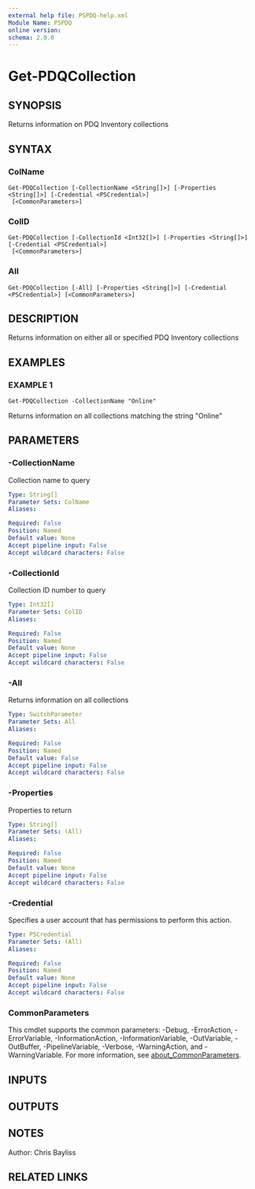 ```yaml
---
external help file: PSPDQ-help.xml
Module Name: PSPDQ
online version:
schema: 2.0.0
---
```


# Get-PDQCollection

## SYNOPSIS
Returns information on PDQ Inventory collections

## SYNTAX

### ColName
```
Get-PDQCollection [-CollectionName <String[]>] [-Properties <String[]>] [-Credential <PSCredential>]
 [<CommonParameters>]
```

### ColID
```
Get-PDQCollection [-CollectionId <Int32[]>] [-Properties <String[]>] [-Credential <PSCredential>]
 [<CommonParameters>]
```

### All
```
Get-PDQCollection [-All] [-Properties <String[]>] [-Credential <PSCredential>] [<CommonParameters>]
```

## DESCRIPTION
Returns information on either all or specified PDQ Inventory collections

## EXAMPLES

### EXAMPLE 1
```
Get-PDQCollection -CollectionName "Online"
```

Returns information on all collections matching the string "Online"

## PARAMETERS

### -CollectionName
Collection name to query

```yaml
Type: String[]
Parameter Sets: ColName
Aliases:

Required: False
Position: Named
Default value: None
Accept pipeline input: False
Accept wildcard characters: False
```

### -CollectionId
Collection ID number to query

```yaml
Type: Int32[]
Parameter Sets: ColID
Aliases:

Required: False
Position: Named
Default value: None
Accept pipeline input: False
Accept wildcard characters: False
```

### -All
Returns information on all collections

```yaml
Type: SwitchParameter
Parameter Sets: All
Aliases:

Required: False
Position: Named
Default value: False
Accept pipeline input: False
Accept wildcard characters: False
```

### -Properties
Properties to return

```yaml
Type: String[]
Parameter Sets: (All)
Aliases:

Required: False
Position: Named
Default value: None
Accept pipeline input: False
Accept wildcard characters: False
```

### -Credential
Specifies a user account that has permissions to perform this action.

```yaml
Type: PSCredential
Parameter Sets: (All)
Aliases:

Required: False
Position: Named
Default value: None
Accept pipeline input: False
Accept wildcard characters: False
```

### CommonParameters
This cmdlet supports the common parameters: -Debug, -ErrorAction, -ErrorVariable, -InformationAction, -InformationVariable, -OutVariable, -OutBuffer, -PipelineVariable, -Verbose, -WarningAction, and -WarningVariable. For more information, see [about_CommonParameters](http://go.microsoft.com/fwlink/?LinkID=113216).

## INPUTS

## OUTPUTS

## NOTES
Author: Chris Bayliss

## RELATED LINKS
